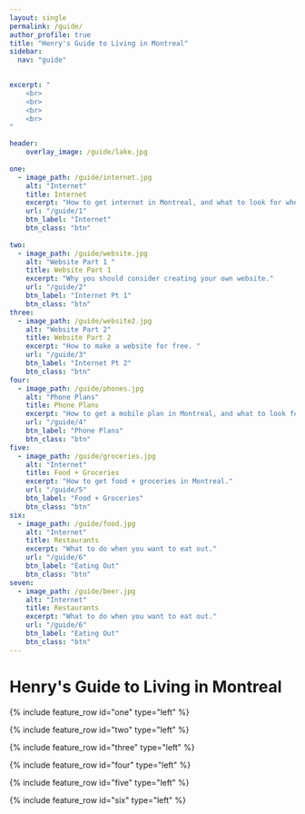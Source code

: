 ```yaml
---
layout: single
permalink: /guide/
author_profile: true
title: "Henry's Guide to Living in Montreal"
sidebar:
  nav: "guide"
    

excerpt: "
    <br>
    <br>
    <br>
    <br>
"

header:
    overlay_image: /guide/lake.jpg  
    
one:
  - image_path: /guide/internet.jpg
    alt: "Internet"
    title: Internet
    excerpt: "How to get internet in Montreal, and what to look for when purchasing a plan."
    url: "/guide/1"
    btn_label: "Internet" 
    btn_class: "btn"
    
two:
  - image_path: /guide/website.jpg
    alt: "Website Part 1 "
    title: Website Part 1
    excerpt: "Why you should consider creating your own website."
    url: "/guide/2"
    btn_label: "Internet Pt 1" 
    btn_class: "btn"
three:
  - image_path: /guide/website2.jpg
    alt: "Website Part 2"
    title: Website Part 2
    excerpt: "How to make a website for free. "
    url: "/guide/3"
    btn_label: "Internet Pt 2" 
    btn_class: "btn"
four:
  - image_path: /guide/phones.jpg
    alt: "Phone Plans"
    title: Phone Plans 
    excerpt: "How to get a mobile plan in Montreal, and what to look for what purchasing a plan."
    url: "/guide/4"
    btn_label: "Phone Plans" 
    btn_class: "btn"
five:
  - image_path: /guide/groceries.jpg
    alt: "Internet"
    title: Food + Groceries 
    excerpt: "How to get food + groceries in Montreal."
    url: "/guide/5"
    btn_label: "Food + Groceries" 
    btn_class: "btn"
six:
  - image_path: /guide/food.jpg
    alt: "Internet"
    title: Restaurants 
    excerpt: "What to do when you want to eat out."
    url: "/guide/6"
    btn_label: "Eating Out" 
    btn_class: "btn"
seven:
  - image_path: /guide/beer.jpg
    alt: "Internet"
    title: Restaurants 
    excerpt: "What to do when you want to eat out."
    url: "/guide/6"
    btn_label: "Eating Out" 
    btn_class: "btn"
---
```


# Henry's Guide to Living in Montreal

{% include feature_row id="one" type="left" %}

{% include feature_row id="two" type="left" %}

{% include feature_row id="three" type="left" %}

{% include feature_row id="four" type="left" %}

{% include feature_row id="five" type="left" %}

{% include feature_row id="six" type="left" %}
